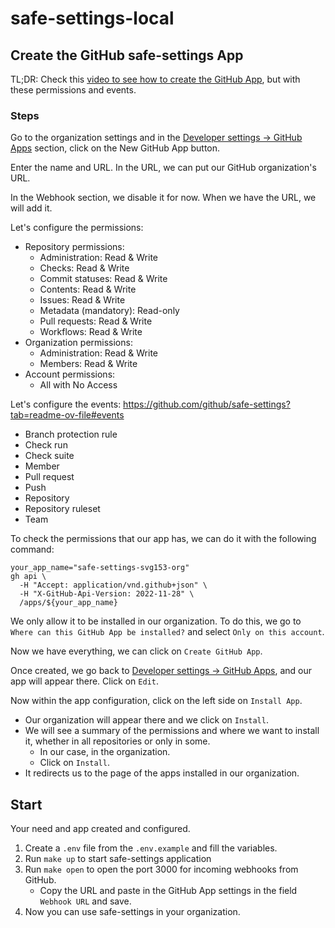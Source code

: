 # safe-settings-local

## Create the GitHub safe-settings App

TL;DR: Check this [video to see how to create the GitHub App](https://youtu.be/L7XKNMlZK8s?si=5wZTTRf8mDY9BFpp&t=222), but with these permissions and events.

### Steps

Go to the organization settings and in the [Developer settings -> GitHub Apps](https://github.com/organizations/svg153-org/settings/apps) section, click on the New GitHub App button.

Enter the name and URL. In the URL, we can put our GitHub organization's URL.

In the Webhook section, we disable it for now. When we have the URL, we will add it.

Let's configure the permissions:

- Repository permissions:
    - Administration: Read & Write
    - Checks: Read & Write
    - Commit statuses: Read & Write
    - Contents: Read & Write
    - Issues: Read & Write
    - Metadata (mandatory): Read-only
    - Pull requests: Read & Write
    - Workflows: Read & Write
- Organization permissions:
    - Administration: Read & Write
    - Members: Read & Write
- Account permissions:
    - All with No Access

Let's configure the events: <https://github.com/github/safe-settings?tab=readme-ov-file#events>

- Branch protection rule
- Check run
- Check suite
- Member
- Pull request
- Push
- Repository
- Repository ruleset
- Team

<!-- [`member_change_events`](https://github.com/github/safe-settings/blob/e584dbc552df2674186d61c7a17c040dafade634/index.js#L307) -->

To check the permissions that our app has, we can do it with the following command:

```shell
your_app_name="safe-settings-svg153-org"
gh api \
  -H "Accept: application/vnd.github+json" \
  -H "X-GitHub-Api-Version: 2022-11-28" \
  /apps/${your_app_name}
```

We only allow it to be installed in our organization. To do this, we go to `Where can this GitHub App be installed?` and select `Only on this account`.

Now we have everything, we can click on `Create GitHub App`.

Once created, we go back to [Developer settings -> GitHub Apps](https://github.com/organizations/svg153-org/settings/apps), and our app will appear there. Click on `Edit`.

Now within the app configuration, click on the left side on `Install App`.

- Our organization will appear there and we click on `Install`.
- We will see a summary of the permissions and where we want to install it, whether in all repositories or only in some.
    - In our case, in the organization.
    - Click on `Install`.
- It redirects us to the page of the apps installed in our organization.

## Start

Your need and app created and configured.

1. Create a `.env` file from the `.env.example` and fill the variables.
2. Run `make up` to start safe-settings application
3. Run `make open` to open the port 3000 for incoming webhooks from GitHub.
    - Copy the URL and paste in the GitHub App settings in the field `Webhook URL` and save.
4. Now you can use safe-settings in your organization.
